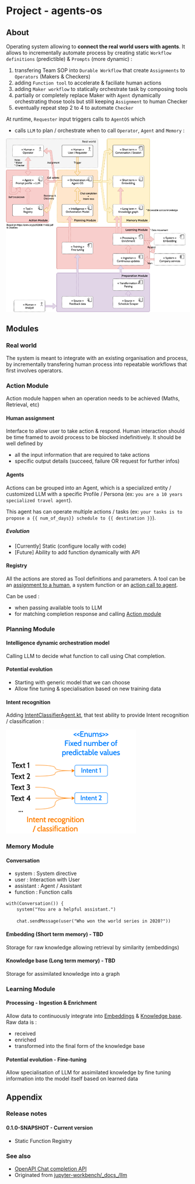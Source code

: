 # Project - agents-os

## About

Operating system allowing to **connect the real world users with agents**. It allows to incrementally automate process by creating static `Workflow definitions` (predictible) & `Prompts` (more dynamic) :

1. transfering Team SOP into `Durable Workflow` that create `Assignments` to `Operators` (Makers & Checkers)
2. adding `Function tool` to accelerate & faciliate human actions
3. adding `Maker workflow` to statically orchestrate task by composing tools
4. partially or completely replace Maker with `Agent` dynamically orchestrating those tools but still keeping `Assignment` to human Checker
5. eventually repeat step 2 to 4 to automate `Checker`

At runtime, `Requester` input triggers calls to `AgentOS` which

* calls `LLM` to plan / orchestrate when to call `Operator`, `Agent` and `Memory` :

![Architecture](./_docs_/images/AgentOS.png)

## Modules

### Real world

The system is meant to integrate with an existing organisation and process, by incrementally transfering human process into repeatable workflows that first involves operators.

### Action Module

Action module happen when an operation needs to be achieved (Maths, Retrieval, etc)

#### Human assignment

Interface to allow user to take action & respond. Human interaction should be time framed to avoid process to be blocked indefinitively. It should be well defined by

* all the input information that are required to take actions
* specific output details (succeed, failure OR request for further infos)

#### Agents

Actions can be grouped into an Agent, which is a specialized entity / customized LLM with a specific Profile / Persona
(ex: `you are a 10 years specialized travel agent`).

This agent has can operate multiple actions / tasks
(ex: `your tasks is to propose a {{ num_of_days}} schedule to {{ destination }}`).

##### Evolution

* [Currently] Static (configure locally with code)
* [Future] Ability to add function dynamically with API

#### Registry

All the actions are stored as Tool definitions and parameters. A tool can be an [assignment to a human](#human-assignment), a system function or an [action call to agent](#agents).

Can be used :

* when passing available tools to LLM
* for matching completion response and calling [Action module](#action-module)

### Planning Module

#### Intelligence dynamic orchestration model

Calling LLM to decide what function to call using Chat completion.

#### Potential evolution

* Starting with generic model that we can choose
* Allow fine tuning & specialisation based on new training data

#### Intent recognition

Adding [IntentClassifierAgent.kt](service%2Fsrc%2Fmain%2Fkotlin%2Fcom%2Fgithub%2Ffrtu%2Fai%2Fos%2Fservice%2Fagent%2FIntentClassifierAgent.kt),
that test ability to provide Intent recognition / classification :

![Intent.png](_docs_%2Fimages%2FIntent.png)

### Memory Module

#### Conversation

* system : System directive
* user : Interaction with User
* assistant : Agent / Assistant
* function : Function calls

```
with(Conversation()) {
    system("You are a helpful assistant.")

    chat.sendMessage(user("Who won the world series in 2020?"))
```

#### Embedding (Short term memory) - TBD

Storage for raw knowledge allowing retrieval by similarity (embeddings)

#### Knowledge base (Long term memory) - TBD

Storage for assimilated knowledge into a graph

### Learning Module

#### Processing - Ingestion & Enrichment

Allow data to continuously integrate into [Embeddings](#embedding-short-term-memory---tbd) & [Knowledge base](#knowledge-base-long-term-memory---tbd). Raw data is :

* received
* enriched
* transformed into the final form of the knowledge base

#### Potential evolution - Fine-tuning

Allow specialisation of LLM for assimilated knowledge by fine tuning information into the model itself based on learned data

## Appendix

### Release notes

#### 0.1.0-SNAPSHOT - Current version

* Static Function Registry

### See also

* [OpenAPI Chat completion API](https://platform.openai.com/docs/guides/text-generation/chat-completions-api)
* Originated from [jupyter-workbench/\_docs\_/llm](https://github.com/frtu/jupyter-workbench/tree/master/_docs_/llm)

